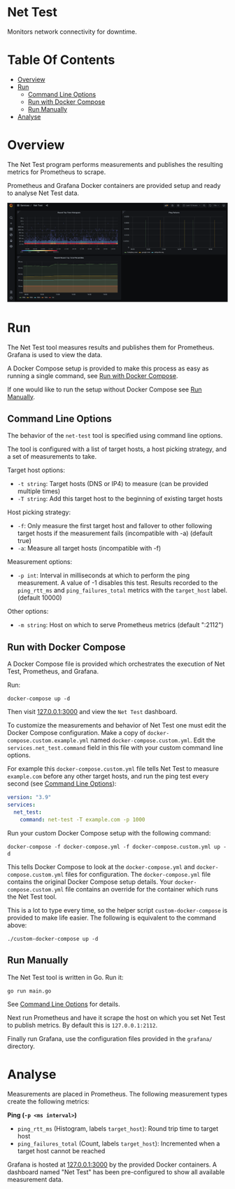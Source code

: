 # Net Test
Monitors network connectivity for downtime.

# Table Of Contents
- [Overview](#overview)
- [Run](#run)
  - [Command Line Options](#command-line-options)
  - [Run with Docker Compose](#run-with-docker-compose)
  - [Run Manually](#run-manually)
- [Analyse](#analyse)

# Overview
The Net Test program performs measurements and publishes the resulting metrics for Prometheus to scrape.

Prometheus and Grafana Docker containers are provided setup and ready to analyse Net Test data.

![Grafana dashboard showing histogram of round trip time](./screenshot.png)

# Run
The Net Test tool measures results and publishes them for Prometheus. Grafana is used to view the data.

A Docker Compose setup is provided to make this process as easy as running a single command, see [Run with Docker Compose](#run-with-docker-compose).

If one would like to run the setup without Docker Compose see [Run Manually](#run-manually).

## Command Line Options
The behavior of the `net-test` tool is specified using command line options. 

The tool is configured with a list of target hosts, a host picking strategy, and a set of measurements to take.

Target host options:

- `-t string`: Target hosts (DNS or IP4) to measure (can be provided multiple times)
- `-T string`: Add this target host to the beginning of existing target hosts

Host picking strategy:

- `-f`: Only measure the first target host and fallover to other following target hosts if the measurement fails (incompatible with -a) (default true)
- `-a`: Measure all target hosts (incompatible with -f)

Measurement options:

- `-p int`: Interval in milliseconds at which to perform the ping measurement. A value of -1 disables this test. Results recorded to the `ping_rtt_ms` and `ping_failures_total` metrics with the `target_host` label. (default 10000)

Other options:

- `-m string`: Host on which to serve Prometheus metrics (default ":2112")

## Run with Docker Compose
A Docker Compose file is provided which orchestrates the execution of Net Test, Prometheus, and Grafana.

Run:

```
docker-compose up -d
```

Then visit [127.0.0.1:3000](http://127.0.0.1:3000) and view the `Net Test` dashboard.

To customize the measurements and behavior of Net Test one must edit the Docker Compose configuration. Make a copy of `docker-compose.custom.example.yml` named `docker-compose.custom.yml`. Edit the `services.net_test.command` field in this file with your custom command line options.

For example this `docker-compose.custom.yml` file tells Net Test to measure `example.com` before any other target hosts, and run the ping test every second (see [Command Line Options](#command-line-options)):

```yml
version: "3.9"
services:
  net_test:
    command: net-test -T example.com -p 1000
```

Run your custom Docker Compose setup with the following command:

```
docker-compose -f docker-compose.yml -f docker-compose.custom.yml up -d
```

This tells Docker Compose to look at the `docker-compose.yml` and `docker-compose.custom.yml` files for configuration. The `docker-compose.yml` file contains the original Docker Compose setup details. Your `docker-compose.custom.yml` file contains an override for the container which runs the Net Test tool.

This is a lot to type every time, so the helper script `custom-docker-compose` is provided to make life easier. The following is equivalent to the command above:

```
./custom-docker-compose up -d
```

## Run Manually
The Net Test tool is written in Go. Run it:

```
go run main.go
```

See [Command Line Options](#command-line-options) for details.

Next run Prometheus and have it scrape the host on which you set Net Test to publish metrics. By default this is `127.0.0.1:2112`.

Finally run Grafana, use the configuration files provided in the `grafana/` directory.

# Analyse
Measurements are placed in Prometheus. The following measurement types create the following metrics:

**Ping (`-p <ms interval>`)**  
- `ping_rtt_ms` (Histogram, labels `target_host`): Round trip time to target host
- `ping_failures_total` (Count, labels `target_host`): Incremented when a target host cannot be reached

Grafana is hosted at [127.0.0.1:3000](http://127.0.0.1:3000) by the provided Docker containers. A dashboard named "Net Test" has been pre-configured to show all available measurement data.
